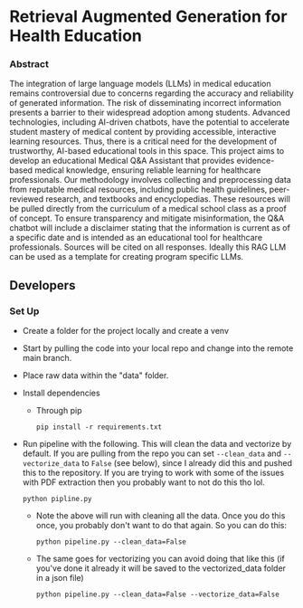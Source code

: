 # Retrieval Augmented Generation for Health Education

### Abstract

The integration of large language models (LLMs) in medical education remains controversial due to concerns regarding the accuracy and reliability of generated information. The risk of disseminating incorrect information presents a barrier to their widespread adoption among students. Advanced technologies, including AI-driven chatbots, have the potential to accelerate student mastery of medical content by providing accessible, interactive learning resources. Thus, there is a critical need for the development of trustworthy, AI-based educational tools in this space. This project aims to develop an educational Medical Q&A Assistant that provides evidence-based medical knowledge, ensuring reliable learning for healthcare professionals. Our methodology involves collecting and preprocessing data from reputable medical resources, including public health guidelines, peer-reviewed research, and textbooks and encyclopedias. These resources will be pulled directly from the curriculum of a medical school class as a proof of concept. To ensure transparency and mitigate misinformation, the Q&A chatbot will include a disclaimer stating that the information is current as of a specific date and is intended as an educational tool for healthcare professionals. Sources will be cited on all responses. Ideally this RAG LLM can be used as a template for creating program specific LLMs.

## Developers

### Set Up

- Create a folder for the project locally and create a venv

- Start by pulling the code into your local repo and change into the remote main branch.

- Place raw data within the "data" folder.

- Install dependencies

  - Through pip
    ```
    pip install -r requirements.txt
    ```

- Run pipeline with the following. This will clean the data and vectorize by default. If you are pulling from the repo you can set `--clean_data` and `--vectorize_data` to `False` (see below), since I already did this and pushed this to the repository. If you are trying to work with some of the issues with PDF extraction then you probably want to not do this tho lol.

  ```
  python pipline.py
  ```

  - Note the above will run with cleaning all the data. Once you do this once, you probably don't want to do that again. So you can do this:

    ```
    python pipeline.py --clean_data=False
    ```

  - The same goes for vectorizing you can avoid doing that like this (if you've done it already it will be saved to the vectorized_data folder in a json file)

    ```
    python pipeline.py --clean_data=False --vectorize_data=False
    ```
